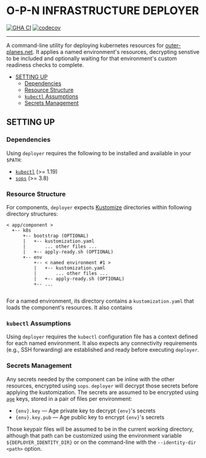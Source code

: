 # O-P-N INFRASTRUCTURE DEPLOYER

[![GHA CI](https://github.com/o-p-n/deployer/actions/workflows/ci.yaml/badge.svg?branch=main)](https://github.com/o-p-n/deployer/actions/workflows/ci.yaml?query=branch%3Amain) [![codecov](https://codecov.io/gh/o-p-n/deployer/graph/badge.svg?token=PAI2ZvxpI0)](https://codecov.io/gh/o-p-n/deployer)

----

A command-line utility for deploying kubernetes resources for [outer-planes.net](https://outer-planes.net/).  It applies a named environment's resources, decrypting senstive to be included and optionally waiting for that environment's custom readiness checks to complete.

- [SETTING UP](#setting-up)
  - [Dependencies](#dependencies)
  - [Resource Structure](#resource-structure)
  - [`kubectl` Assumptions](#kubectl-assumptions)
  - [Secrets Management](#secrets-management)

## SETTING UP

### Dependencies

Using `deployer` requires the following to be installed and available in your `$PATH`:
* [`kubectl`](https://kubectl.docs.kubernetes.io/) (>= 1.19)
* [`sops`](https://github.com/getsops/sops) (>= 3.8)

### Resource Structure

For components, `deployer` expects [Kustomize](https://kustomize.io/) directories within following directory structures:

```
< app/component >
  +-- k8s
      +-- bootstrap (OPTIONAL) 
      |   +-- kustomization.yaml
      |       ... other files ...
      |   +-- apply-ready.sh (OPTIONAL)
      +-- env
          +-- < named environment #1 >
          |   +-- kustomization.yaml
          |       ... other files ...
          |   +-- apply-ready.sh (OPTIONAL)
          +-- ...
           
```

For a named environment, its directory contains a `kustomization.yaml` that loads the component's resources.  It also contains 

### `kubectl` Assumptions

Using `deployer` requires the `kubectl` configuration file has a context defined for each named environment.  It also expects any connectivity requirements (e.g., SSH forwarding) are established and ready before executing `deployer`.

### Secrets Management

Any secrets needed by the component can be inline with the other resources, encrypted using `sops`.  `deployer` will decrypt those secrets before applying the kustomization.  The secrets are assumed to be encrypted using [`age`](https://age-encryption.org) keys, stored in a pair of files per environment:

* `{env}.key` — Age private key to decrypt `{env}`'s secrets
* `{env}.key.pub` — Age public key to encrypt `{env}`'s secrets

Those keypair files will be assumed to be in the current working directory, although that path can be customized using the environment variable `${DEPLOYER_IDENTITY_DIR}` or on the command-line with the `--identity-dir <path>` option.
